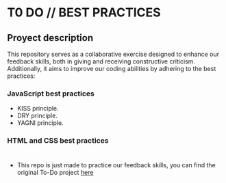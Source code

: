 # T0 DO // BEST PRACTICES

## Proyect description

This repository serves as a collaborative exercise designed to enhance our feedback skills, both in giving and receiving constructive criticism. Additionally, it aims to improve our coding abilities by adhering to the best practices:

### JavaScript best practices

- KISS principle.
- DRY principle.
- YAGNI principle.

### HTML and CSS best practices

#

* This repo is just made to practice our feedback skills, you can find the original To-Do project [here](https://github.com/rivasbolinga/ToDo-React)
